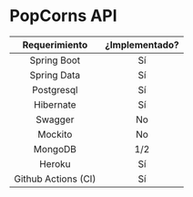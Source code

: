 # PopCorns API

|    Requerimiento    | ¿Implementado? |
|:-------------------:|:--------------:|
|     Spring Boot     |       Sí       |
|     Spring Data     |       Sí       |
|      Postgresql     |       Sí       |
|      Hibernate      |       Sí       |
|       Swagger       |       No       |
|       Mockito       |       No       |
|       MongoDB       |       1/2      |
|        Heroku       |       Sí       |
| Github Actions (CI) |       Sí       |
